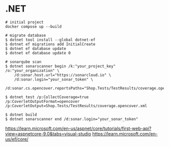 # .NET

```
# initial project
docker compose up --build

# migrate database
$ dotnet tool install --global dotnet-ef
$ dotnet ef migrations add InitialCreate
$ dotnet ef database update
$ dotnet ef database update 0

# sonarqube scan
$ dotnet sonarscanner begin /k:"your_project_key" /o:"your_organization" \
    /d:sonar.host.url="https://sonarcloud.io" \
    /d:sonar.login="your_sonar_token" \
    /d:sonar.cs.opencover.reportsPaths="Shop.Tests/TestResults/coverage.opencover.xml"

$ dotnet test /p:CollectCoverage=true /p:CoverletOutputFormat=opencover /p:CoverletOutput=Shop.Tests/TestResults/coverage.opencover.xml

$ dotnet build
$ dotnet sonarscanner end /d:sonar.login="your_sonar_token"

```

https://learn.microsoft.com/en-us/aspnet/core/tutorials/first-web-api?view=aspnetcore-9.0&tabs=visual-studio
https://learn.microsoft.com/en-us/ef/core/